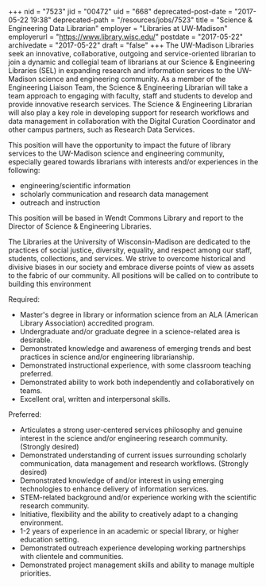 +++
nid = "7523"
jid = "00472"
uid = "668"
deprecated-post-date = "2017-05-22 19:38"
deprecated-path = "/resources/jobs/7523"
title = "Science & Engineering Data Librarian"
employer = "Libraries at UW-Madison"
employerurl = "https://www.library.wisc.edu/"
postdate = "2017-05-22"
archivedate = "2017-05-22"
draft = "false"
+++
The UW-Madison Libraries seek an innovative, collaborative, outgoing and
service-oriented librarian to join a dynamic and collegial team of
librarians at our Science & Engineering Libraries (SEL) in expanding
research and information services to the UW-Madison science and
engineering community. As a member of the Engineering Liaison Team, the
Science & Engineering Librarian will take a team approach to engaging
with faculty, staff and students to develop and provide innovative
research services. The Science & Engineering Librarian will also play a
key role in developing support for research workflows and data
management in collaboration with the Digital Curation Coordinator and
other campus partners, such as Research Data Services.

This position will have the opportunity to impact the future of library
services to the UW-Madison science and engineering community, especially
geared towards librarians with interests and/or experiences in the
following:
- engineering/scientific information
- scholarly communication and research data management
- outreach and instruction

This position will be based in Wendt Commons Library and report to the
Director of Science & Engineering Libraries.

The Libraries at the University of Wisconsin-Madison are dedicated to
the practices of social justice, diversity, equality, and respect among
our staff, students, collections, and services. We strive to overcome
historical and divisive biases in our society and embrace diverse points
of view as assets to the fabric of our community. All positions will be
called on to contribute to building this environment
  
Required:

-   Master's degree in library or information science from an ALA
    (American Library Association) accredited program.
-   Undergraduate and/or graduate degree in a science-related area is
    desirable.
-   Demonstrated knowledge and awareness of emerging trends and best
    practices in science and/or engineering librarianship.
-   Demonstrated instructional experience, with some classroom teaching
    preferred.
-   Demonstrated ability to work both independently and collaboratively
    on teams.
-   Excellent oral, written and interpersonal skills.

Preferred:

-   Articulates a strong user-centered services philosophy and genuine
    interest in the science and/or engineering research community.
    (Strongly desired)
-   Demonstrated understanding of current issues surrounding scholarly
    communication, data management and research workflows. (Strongly
    desired)
-   Demonstrated knowledge of and/or interest in using emerging
    technologies to enhance delivery of information services.
-   STEM-related background and/or experience working with the
    scientific research community.
-   Initiative, flexibility and the ability to creatively adapt to a
    changing environment.
-   1-2 years of experience in an academic or special library, or higher
    education setting.
-   Demonstrated outreach experience developing working partnerships
    with clientele and communities.
-   Demonstrated project management skills and ability to manage
    multiple priorities.
